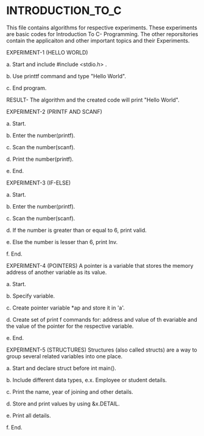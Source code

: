 # INTRODUCTION_TO_C
This file contains algorithms for respective experiments. These experiments are basic codes for Introduction To C- Programming. The other reporsitories contain the applicaiton and other important topics and their Experiments. 

EXPERIMENT-1 (HELLO WORLD)

a.  Start and include #include <stdio.h> .

b. Use printtf command and type "Hello World". 

c. End program.

RESULT- The algorithm and the created code will print "Hello World". 

EXPERIMENT-2 (PRINTF AND SCANF)

a. Start.

b. Enter the number(printf).

c. Scan the number(scanf). 

d. Print the number(printf).

e. End.

EXPERIMENT-3 (IF-ELSE)

a. Start.

b. Enter the number(printf).

c. Scan the number(scanf).

d. If the number is greater than or equal to 6, print valid. 

e. Else the number is lesser than 6, print Inv. 

f. End.

EXPERIMENT-4 (POINTERS) 
A pointer is a variable that stores the memory address of another variable as its value.

a. Start.

b. Specify variable. 

c. Create pointer variable *ap and store it in 'a'. 

d. Create set of print f commands for: address and value of th evariable and the value of the pointer for the respective variable. 

e. End. 

EXPERIMENT-5 (STRUCTURES)
Structures (also called structs) are a way to group several related variables into one place. 

a. Start and declare struct before int main(). 

b. Include different data types, e.x. Employee or student details.

c. Print the name, year of joining and other details. 

d. Store and print values by using &x.DETAIL.

e. Print all details. 

f. End. 


  
